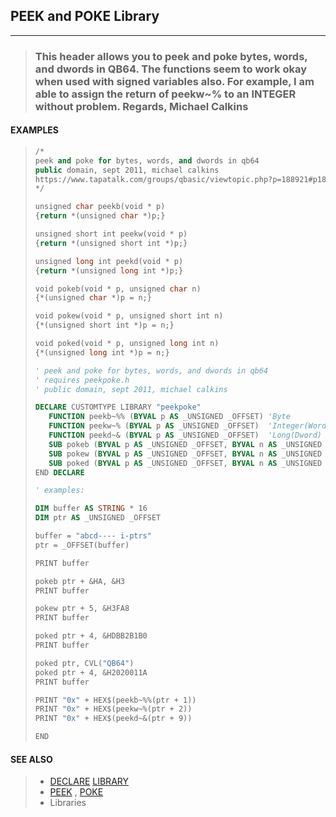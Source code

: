 ## PEEK and POKE Library
---
<blockquote>

### This header allows you to peek and poke bytes, words, and dwords in QB64. The functions seem to work okay when used with signed variables also. For example, I am able to assign the return of peekw~% to an INTEGER without problem. Regards, Michael Calkins

</blockquote>

#### EXAMPLES

<blockquote>

```vb
/*
peek and poke for bytes, words, and dwords in qb64
public domain, sept 2011, michael calkins
https://www.tapatalk.com/groups/qbasic/viewtopic.php?p=188921#p188921
*/

unsigned char peekb(void * p)
{return *(unsigned char *)p;}

unsigned short int peekw(void * p)
{return *(unsigned short int *)p;}

unsigned long int peekd(void * p)
{return *(unsigned long int *)p;}

void pokeb(void * p, unsigned char n)
{*(unsigned char *)p = n;}

void pokew(void * p, unsigned short int n)
{*(unsigned short int *)p = n;}

void poked(void * p, unsigned long int n)
{*(unsigned long int *)p = n;}
```
  
```vb
' peek and poke for bytes, words, and dwords in qb64
' requires peekpoke.h
' public domain, sept 2011, michael calkins

DECLARE CUSTOMTYPE LIBRARY "peekpoke"
   FUNCTION peekb~%% (BYVAL p AS _UNSIGNED _OFFSET) 'Byte
   FUNCTION peekw~% (BYVAL p AS _UNSIGNED _OFFSET)  'Integer(Word)
   FUNCTION peekd~& (BYVAL p AS _UNSIGNED _OFFSET)  'Long(Dword)
   SUB pokeb (BYVAL p AS _UNSIGNED _OFFSET, BYVAL n AS _UNSIGNED _BYTE)
   SUB pokew (BYVAL p AS _UNSIGNED _OFFSET, BYVAL n AS _UNSIGNED INTEGER)
   SUB poked (BYVAL p AS _UNSIGNED _OFFSET, BYVAL n AS _UNSIGNED LONG)
END DECLARE

' examples:

DIM buffer AS STRING * 16
DIM ptr AS _UNSIGNED _OFFSET

buffer = "abcd---- i-ptrs"
ptr = _OFFSET(buffer)

PRINT buffer

pokeb ptr + &HA, &H3
PRINT buffer

pokew ptr + 5, &H3FA8
PRINT buffer

poked ptr + 4, &HDBB2B1B0
PRINT buffer

poked ptr, CVL("QB64")
poked ptr + 4, &H2020011A
PRINT buffer

PRINT "0x" + HEX$(peekb~%%(ptr + 1))
PRINT "0x" + HEX$(peekw~%(ptr + 2))
PRINT "0x" + HEX$(peekd~&(ptr + 9))

END
```
  

</blockquote>

#### SEE ALSO

<blockquote>

* [DECLARE](./DECLARE.md) [LIBRARY](./LIBRARY.md)
* [PEEK](./PEEK.md) , [POKE](./POKE.md)
* Libraries

</blockquote>
